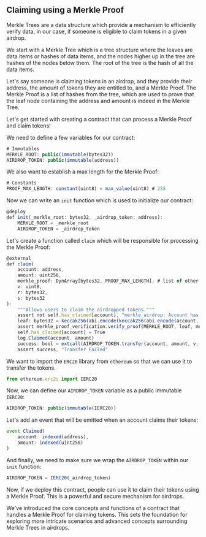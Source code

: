 ## Claiming using a Merkle Proof

Merkle Trees are a data structure which provide a mechanism to efficiently verify data, in our case, if someone is eligible to claim tokens in a given airdrop. 

We start with a Merkle Tree which is a tree structure where the leaves are data items or hashes of data items, and the nodes higher up in the tree are hashes of the nodes below them.  The root of the tree is the hash of all the data items. 

Let's say someone is claiming tokens in an airdrop, and they provide their address, the amount of tokens they are entitled to, and a Merkle Proof. The Merkle Proof is a list of hashes from the tree, which are used to prove that the leaf node containing the address and amount is indeed in the Merkle Tree.

Let's get started with creating a contract that can process a Merkle Proof and claim tokens! 

We need to define a few variables for our contract:

```javascript
# Immutables
MERKLE_ROOT: public(immutable(bytes32))
AIRDROP_TOKEN: public(immutable(address))
```

We also want to establish a max length for the Merkle Proof:

```javascript
# Constants
PROOF_MAX_LENGTH: constant(uint8) = max_value(uint8) # 255
```

Now we can write an `init` function which is used to initialize our contract:

```javascript
@deploy
def init(_merkle_root: bytes32, _airdrop_token: address):
    MERKLE_ROOT = _merkle_root
    AIRDROP_TOKEN = _airdrop_token
```

Let's create a function called `claim` which will be responsible for processing the Merkle Proof:

```javascript
@external
def claim(
    account: address,
    amount: uint256,
    merkle_proof: DynArray[bytes32, PROOF_MAX_LENGTH], # list of other hashes from the tree
    v: uint8,
    r: bytes32,
    s: bytes32
):
    """Allows users to claim the airdropped tokens."""
    assert not self.has_claimed[account], "merkle_airdrop: Account has already claimed"
    leaf: bytes32 = keccak256(abi.encode(keccak256(abi.encode(account, amount))))
    assert merkle_proof_verification.verify_proof(MERKLE_ROOT, leaf, merkle_proof), "merkle_airdrop: Invalid Proof"
    self.has_claimed[account] = True
    log.Claimed(account, amount)
    success: bool = extcall(AIRDROP_TOKEN.transfer(account, amount, v, r, s))
    assert success, "Transfer Failed"
```

We want to import the `ERC20` library from `ethereum` so that we can use it to transfer the tokens.

```javascript
from ethereum.erc2s import IERC20
```

Now, we can define our `AIRDROP_TOKEN` variable as a public immutable `IERC20`:

```javascript
AIRDROP_TOKEN: public(immutable(IERC20))
```

Let's add an event that will be emitted when an account claims their tokens:

```javascript
event Claimed(
    account: indexed(address),
    amount: indexed(uint256)
)
```

And finally, we need to make sure we wrap the `AIRDROP_TOKEN` within our `init` function:

```javascript
AIRDROP_TOKEN = IERC20(_airdrop_token)
```

Now, if we deploy this contract, people can use it to claim their tokens using a Merkle Proof. This is a powerful and secure mechanism for airdrops.

We've introduced the core concepts and functions of a contract that handles a Merkle Proof for claiming tokens. This sets the foundation for exploring more intricate scenarios and advanced concepts surrounding Merkle Trees in airdrops. 
